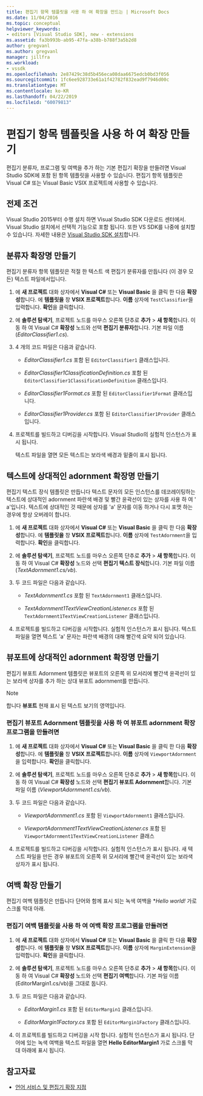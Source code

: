 ```yaml
---
title: 편집기 항목 템플릿을 사용 하 여 확장을 만드는 | Microsoft Docs
ms.date: 11/04/2016
ms.topic: conceptual
helpviewer_keywords:
- editors [Visual Studio SDK], new - extensions
ms.assetid: fa3b993b-ab95-47fa-a38b-b788f3a5b2d8
author: gregvanl
ms.author: gregvanl
manager: jillfra
ms.workload:
- vssdk
ms.openlocfilehash: 2e87429c38d5b456eca08daa6675edcb0bd3f056
ms.sourcegitcommit: 1fc6ee928733e61a1f42782f832ead9f7946d00c
ms.translationtype: MT
ms.contentlocale: ko-KR
ms.lasthandoff: 04/22/2019
ms.locfileid: "60079813"
---
```

# <a name="create-an-extension-with-an-editor-item-template"></a>편집기 항목 템플릿을 사용 하 여 확장 만들기
편집기 분류자, 프로그램 및 여백을 추가 하는 기본 편집기 확장을 만들려면 Visual Studio SDK에 포함 된 항목 템플릿을 사용할 수 있습니다. 편집기 항목 템플릿은 Visual C# 또는 Visual Basic VSIX 프로젝트에 사용할 수 있습니다.

## <a name="prerequisites"></a>전제 조건
 Visual Studio 2015부터 수행 설치 하면 Visual Studio SDK 다운로드 센터에서. Visual Studio 설치에서 선택적 기능으로 포함 됩니다. 또한 VS SDK를 나중에 설치할 수 있습니다. 자세한 내용은 [Visual Studio SDK 설치](../extensibility/installing-the-visual-studio-sdk.md)합니다.

## <a name="create-a-classifier-extension"></a>분류자 확장명 만들기
 편집기 분류자 항목 템플릿은 적절 한 텍스트 색 편집기 분류자를 만듭니다 (이 경우 모든) 텍스트 파일에서입니다.

1. 에 **새 프로젝트** 대화 상자에서 **Visual C#** 또는 **Visual Basic** 을 클릭 한 다음 **확장성**합니다. 에 **템플릿을** 창 **VSIX 프로젝트**합니다. **이름** 상자에 `TestClassifier`을 입력합니다. **확인**을 클릭합니다.

2. 에 **솔루션 탐색기**, 프로젝트 노드를 마우스 오른쪽 단추로 **추가** > **새 항목**합니다. 이동 하 여 Visual C# **확장성** 노드와 선택 **편집기 분류자**합니다. 기본 파일 이름 (*EditorClassifier1.cs*).

3. 4 개의 코드 파일은 다음과 같습니다.

    - *EditorClassifier1.cs* 포함 된 `EditorClassifier1` 클래스입니다.

    - *EditorClassifier1ClassificationDefinition.cs* 포함 된 `EditorClassifier1ClassificationDefinition` 클래스입니다.

    - *EditorClassifier1Format.cs* 포함 된 `EditorClassifier1Format` 클래스입니다.

    - *EditorClassifier1Provider.cs* 포함 된 `EditorClassifier1Provider` 클래스입니다.

4. 프로젝트를 빌드하고 디버깅을 시작합니다. Visual Studio의 실험적 인스턴스가 표시 됩니다.

     텍스트 파일을 열면 모든 텍스트는 보라색 배경과 밑줄이 표시 됩니다.

## <a name="create-a-text-relative-adornment-extension"></a>텍스트에 상대적인 adornment 확장명 만들기
 편집기 텍스트 장식 템플릿은 만듭니다 텍스트 문자의 모든 인스턴스를 데코레이팅하는 텍스트에 상대적인 adornment 파란색 배경 및 빨간 윤곽선이 있는 상자를 사용 하 여 ' a'입니다. 텍스트에 상대적인 것 때문에 상자를 'a' 문자를 이동 하거나 다시 포맷 하는 경우에 항상 오버레이 합니다.

1. 에 **새 프로젝트** 대화 상자에서 **Visual C#** 또는 **Visual Basic** 을 클릭 한 다음 **확장성**합니다. 에 **템플릿을** 창 **VSIX 프로젝트**합니다. **이름** 상자에 `TestAdornment`을 입력합니다. **확인**을 클릭합니다.

2. 에 **솔루션 탐색기**, 프로젝트 노드를 마우스 오른쪽 단추로 **추가** > **새 항목**합니다. 이동 하 여 Visual C# **확장성** 노드와 선택 **편집기 텍스트 장식**합니다. 기본 파일 이름 (*TextAdornment1.cs/vb*).

3. 두 코드 파일은 다음과 같습니다.

    - *TextAdornment1.cs* 포함 된 `TextAdornment1` 클래스입니다.

    - *TextAdornment1TextViewCreationListener.cs* 포함 된 `TextAdornment1TextViewCreationListener` 클래스입니다.

4. 프로젝트를 빌드하고 디버깅을 시작합니다. 실험적 인스턴스가 표시 됩니다. 텍스트 파일을 열면 텍스트 'a' 문자는 파란색 배경의 대해 빨간색 요약 되어 있습니다.

## <a name="create-a-viewport-relative-adornment-extension"></a>뷰포트에 상대적인 adornment 확장명 만들기
 편집기 뷰포트 Adornment 템플릿은 뷰포트의 오른쪽 위 모서리에 빨간색 윤곽선이 있는 보라색 상자를 추가 하는 상대 뷰포트 adornment를 만듭니다.

> [!NOTE]
>  합니다 **뷰포트** 현재 표시 된 텍스트 보기의 영역입니다.

### <a name="to-create-a-viewport-adornment-extension-by-using-the-editor-viewport-adornment-template"></a>편집기 뷰포트 Adornment 템플릿을 사용 하 여 뷰포트 adornment 확장 프로그램을 만들려면

1. 에 **새 프로젝트** 대화 상자에서 **Visual C#** 또는 **Visual Basic** 을 클릭 한 다음 **확장성**합니다. 에 **템플릿을** 창 **VSIX 프로젝트**합니다. **이름** 상자에 `ViewportAdornment`을 입력합니다. **확인**을 클릭합니다.

2. 에 **솔루션 탐색기**, 프로젝트 노드를 마우스 오른쪽 단추로 **추가** > **새 항목**합니다. 이동 하 여 Visual C# **확장성** 노드와 선택 **편집기 뷰포트 Adornment**합니다. 기본 파일 이름 (*ViewportAdornment1.cs/vb*).

3. 두 코드 파일은 다음과 같습니다.

    - *ViewportAdornment1.cs* 포함 된 `ViewportAdornment1` 클래스입니다.

    - *ViewportAdornment1TextViewCreationListener.cs* 포함 된 `ViewportAdornment1TextViewCreationListener` 클래스

4. 프로젝트를 빌드하고 디버깅을 시작합니다. 실험적 인스턴스가 표시 됩니다. 새 텍스트 파일을 만든 경우 뷰포트의 오른쪽 위 모서리에 빨간색 윤곽선이 있는 보라색 상자가 표시 됩니다.

## <a name="create-a-margin-extension"></a>여백 확장 만들기
 편집기 여백 템플릿은 만듭니다 단어와 함께 표시 되는 녹색 여백을 **Hello world!* 가로 스크롤 막대 아래.

### <a name="to-create-a-margin-extension-by-using-the-editor-margin-template"></a>편집기 여백 템플릿을 사용 하 여 여백 확장 프로그램을 만들려면

1. 에 **새 프로젝트** 대화 상자에서 **Visual C#** 또는 **Visual Basic** 을 클릭 한 다음 **확장성**합니다. 에 **템플릿을** 창 **VSIX 프로젝트**합니다. **이름** 상자에 `MarginExtension`을 입력합니다. **확인**을 클릭합니다.

2. 에 **솔루션 탐색기**, 프로젝트 노드를 마우스 오른쪽 단추로 **추가** > **새 항목**합니다. 이동 하 여 Visual C# **확장성** 노드와 선택 **편집기 여백**합니다. 기본 파일 이름 (EditorMargin1.cs/vb)을 그대로 둡니다.

3. 두 코드 파일은 다음과 같습니다.

    - *EditorMargin1.cs* 포함 된 `EditorMargin1` 클래스입니다.

    - *EditorMargin1Factory.cs* 포함 된 `EditorMargin1Factory` 클래스입니다.

4. 이 프로젝트를 빌드하고 디버깅을 시작 합니다. 실험적 인스턴스가 표시 됩니다. 단어에 있는 녹색 여백을 텍스트 파일을 열면 **Hello EditorMargin1** 가로 스크롤 막대 아래에 표시 됩니다.

## <a name="see-also"></a>참고자료
- [언어 서비스 및 편집기 확장 지점](../extensibility/language-service-and-editor-extension-points.md)
